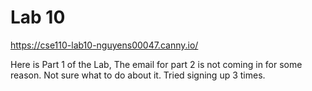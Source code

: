 # Lab 10
https://cse110-lab10-nguyens00047.canny.io/

Here is Part 1 of the Lab, The email for part 2 is not coming in for some reason. Not sure what to do about it. Tried signing up 3 times.
